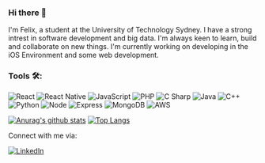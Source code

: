 ### Hi there 👋
I'm Felix, a student at the University of Technology Sydney. I have a strong intrest in software development and big data. I'm always keen to learn, build and collaborate on new things. I'm currently working on developing in the iOS Environment and some web development.

### Tools 🛠️:
<p>
  <img alt="React" src="https://img.shields.io/badge/React-61DAFB?logo=react&logoColor=white&style=flat" />
  <img alt="React Native" src="https://img.shields.io/badge/React Native-61DAFB?logo=react&logoColor=white&style=flat" />
  <img alt="JavaScript" src="https://img.shields.io/badge/JavaScript-F7DF1E?logo=javascript&logoColor=white&style=flat" />
  <img alt="PHP" src="https://img.shields.io/badge/PHP-777BB4?logo=php&logoColor=white&style=flat" />
  <img alt="C Sharp" src="https://img.shields.io/badge/C%23-239120?logo=c-sharp&logoColor=white&style=flat" />
  <img alt="Java" src="https://img.shields.io/badge/Java-007396?logo=java&logoColor=white&style=flat" />
  <img alt="C++" src="https://img.shields.io/badge/C++-00599C?logo=c%2B%2B&logoColor=white&style=flat" />
  <img alt="Python" src="https://img.shields.io/badge/Python-3776AB?logo=python&logoColor=white&style=flat" />
  <img alt="Node" src="https://img.shields.io/badge/Node.js-339933?logo=node.js&logoColor=white&style=flat" />
  <img alt="Express" src="https://img.shields.io/badge/Express.js-000000?logo=express&logoColor=white&style=flat" />
  <img alt="MongoDB" src="https://img.shields.io/badge/MongoDB-47A248?logo=mongodb&logoColor=white&style=flat" />
  <img alt="AWS" src="https://img.shields.io/badge/AWS-232F3E?logo=amazon-aws&logoColor=white&style=flat" />
</p>

[![Anurag's github stats](https://github-readme-stats.vercel.app/api?username=felixhal)](https://github.com/anuraghazra/github-readme-stats) [![Top Langs](https://github-readme-stats.vercel.app/api/top-langs/?username=anuraghazra&layout=compact)](https://github.com/anuraghazra/github-readme-stats)

Connect with me via:

[<img alt="LinkedIn" src="https://img.shields.io/badge/Felix-0A66C2?logo=linkedin&logoColor=white&style=for-the-badge" />](https://www.linkedin.com/in/felix-ehalim/)

